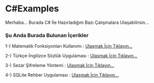 # C#Examples

Merhaba...
Burada C# İle Hazırladığım Bazı Çalışmalara Ulaşabilirsin...

### Şu Anda Burada Bulunan İçerikler

1-) Matematik Fonksiyonları Kullanımı : [Ulaşmak İçin Tıklayın...](https://github.com/berkekurnaz/CSharpExamples/tree/master/MatematikFonksiyonlar%C4%B1Denemeler)

2-) Türkçe-İngilizce Sözlük Uygulaması : [Ulaşmak İçin Tıklayın...](https://github.com/berkekurnaz/CSharpExamples/tree/master/SozlukUygulamasi)

3-) Sezar Şifreleme Yöntemi : [Ulaşmak İçin Tıklayın...](https://github.com/berkekurnaz/CSharpExamples/tree/master/SezarSifrelemeYontemi)

4-) SQLite Rehber Uygulaması : [Ulaşmak İçin Tıklayın...](https://github.com/berkekurnaz/CSharpExamples/tree/master/SQLite_Rehber_Ornek)

